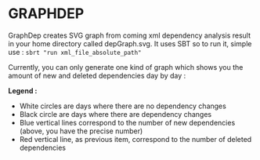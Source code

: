 GRAPHDEP
========

GraphDep creates SVG graph from coming xml dependency analysis result in your home directory called depGraph.svg. It uses SBT so to run it, simple use : `sbrt "run xml_file_absolute_path"`

Currently, you can only generate one kind of graph which shows you the amount of new and deleted dependencies day by day :

__Legend :__
* White circles are days where there are no dependency changes
* Black circle are days where there are dependency changes
* Blue vertical lines correspond to the number of new dependencies (above, you have the precise number)
* Red vertical line, as previous item, correspond to the number of deleted dependencies
